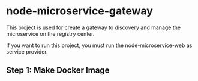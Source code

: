 # node-microservice-gateway

This project is used for create a gateway to discovery and manage the microservice on the registry center.

If you want to run this project, you must run the node-microservice-web as service provider.

## Step 1: Make Docker Image


